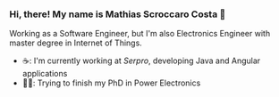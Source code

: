 ### Hi, there! My name is Mathias Scroccaro Costa :wave:

Working as a Software Engineer, but I'm also Electronics Engineer with master degree in Internet of Things.

- ☕: I'm currently working at *Serpro*, developing Java and Angular applications
- 👨‍🎓: Trying to finish my PhD in Power Electronics

